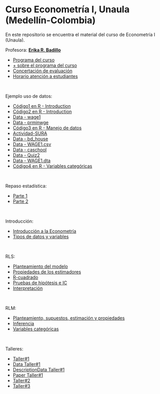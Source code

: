 # Curso Econometría I, Unaula (Medellín-Colombia)
En este repositorio se encuentra el material del curso de Econometría I (Unaula).

Profesora: [**Erika R. Badillo**](https://ebadilloe.github.io)

- [Programa del curso](https://ebadilloe.github.io/EconometriaI/SYLLABUS.xlsx)<br>
- [+ sobre el programa del curso](https://ebadilloe.github.io/EconometriaI/Instrucciones.doc)<br>
- [Concertación de evaluación](https://ebadilloe.github.io/EconometriaI/Concertacionevaluacion.docx)<br>
- [Horario atención a estudiantes](https://ebadilloe.github.io/EconometriaI/Horarioatencion.docx)<br>
<br>

Ejemplo uso de datos:

- [Código1 en R - Introduction](https://ebadilloe.github.io/EconometriaI/Ejemplo1.R)<br>
- [Código2 en R - Introduction](https://ebadilloe.github.io/EconometriaI/Ejemplo2.R)<br>
- [Data - wage1](https://ebadilloe.github.io/EconometriaI/wage1.xlsx)<br>
- [Data - prminwge](https://ebadilloe.github.io/EconometriaI/PRMINWGE.DTA)<br>
- [Código3 en R - Manejo de datos](https://ebadilloe.github.io/EconometriaI/Unidad2.R)<br>
- [Actividad-SURA](https://ebadilloe.github.io/EconometriaI/EBadillo_ActividadSURA.docx)<br>
- [Data - bd_house](https://ebadilloe.github.io/EconometriaI/bd_house.csv)<br>
- [Data - WAGE1.csv](https://ebadilloe.github.io/EconometriaI/WAGE1.csv)<br>
- [Data - caschool](https://ebadilloe.github.io/EconometriaI/caschool.xls)<br>
- [Data - Quiz2](https://ebadilloe.github.io/EconometriaI/data.txt)<br>
- [Data - WAGE1.dta](https://ebadilloe.github.io/EconometriaI/WAGE1.DTA)<br>
- [Código4 en R - Variables categóricas](https://ebadilloe.github.io/EconometriaI/Varscategorica.R)<br>

<br>

Repaso estadística:

- [Parte 1](https://ebadilloe.github.io/EconometriaI/RepasoEstadistica_1.pdf)<br>
- [Parte 2](https://ebadilloe.github.io/EconometriaI/RepasoEstadistica_2.pdf)<br>

<br>

Introducción:

- [Introducción a la Econometría](https://ebadilloe.github.io/EconometriaI/IntroducciónEconometria.pdf)<br>
- [Tipos de datos y variables](https://ebadilloe.github.io/EconometriaI/DatosyVariables.pdf)<br>

<br>

RLS:

- [Planteamiento del modelo](https://ebadilloe.github.io/EconometriaI/RLS_planteamiento.pdf)<br>
- [Propiedades de los estimadores](https://ebadilloe.github.io/EconometriaI/RLS_propiedades.pdf)<br>
- [R-cuadrado](https://ebadilloe.github.io/EconometriaI/Rcuadrado.pdf)<br>
- [Pruebas de hipótesis e IC](https://ebadilloe.github.io/EconometriaI/RLS_Inferencia.pdf)<br>
- [Interpretación](https://ebadilloe.github.io/EconometriaI/Interpretacion.pdf)<br>

<br>

RLM:

- [Planteamiento, supuestos, estimación y propiedades](https://ebadilloe.github.io/EconometriaI/RLM_planteamiento.pdf)<br>
- [Inferencia](https://ebadilloe.github.io/EconometriaI/RLM_inferencia.pdf)<br>
- [Variables categóricas](https://ebadilloe.github.io/EconometriaI/RLM_varcategoricas.pdf)<br>


<br>

Talleres:

- [Taller#1](https://ebadilloe.github.io/EconometriaI/Taller1.pdf)<br>
- [Data Taller#1](https://ebadilloe.github.io/EconometriaI/DataTaller1.raw)<br>
- [DescriptionData Taller#1](https://ebadilloe.github.io/EconometriaI/WAGE2_description.txt)<br>
- [Paper Taller#1](https://ebadilloe.github.io/EconometriaI/PaperTaller1.pdf)<br>
- [Taller#2](https://ebadilloe.github.io/EconometriaI/Tallervarscategorica.pdf)<br>
- [Taller#3](https://ebadilloe.github.io/EconometriaI/TallerRLM.pdf)<br>